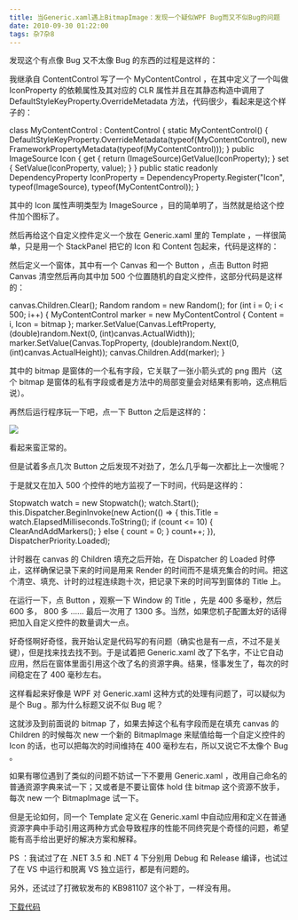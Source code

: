 ```yaml
---
title: 当Generic.xaml遇上BitmapImage：发现一个疑似WPF Bug而又不似Bug的问题
date: 2010-09-30 01:22:00
tags: 杂7杂8
---
```

发现这个有点像  Bug  又不太像  Bug  的东西的过程是这样的：

  

我继承自  ContentControl  写了一个  MyContentControl  ，在其中定义了一个叫做  IconProperty
的依赖属性及其对应的  CLR  属性并且在其静态构造中调用了  DefaultStyleKeyProperty.OverrideMetadata
方法，代码很少，看起来是这个样子的：

class MyContentControl : ContentControl { static MyContentControl() {
DefaultStyleKeyProperty.OverrideMetadata(typeof(MyContentControl), new
FrameworkPropertyMetadata(typeof(MyContentControl))); } public ImageSource
Icon { get { return (ImageSource)GetValue(IconProperty); } set {
SetValue(IconProperty, value); } } public static readonly DependencyProperty
IconProperty = DependencyProperty.Register("Icon", typeof(ImageSource),
typeof(MyContentControl)); }

其中的  Icon  属性声明类型为  ImageSource  ，目的简单明了，当然就是给这个控件加个图标了。

然后再给这个自定义控件定义一个放在  Generic.xaml  里的  Template  ，一样很简单，只是用一个  StackPanel  把它的
Icon  和  Content  包起来，代码是这样的：

<Style TargetType="{x:Type local:MyContentControl}"> <Style.Setters> <Setter
Property="Template"> <Setter.Value> <ControlTemplate TargetType="{x:Type
local:MyContentControl}"> <StackPanel> <Image Source="{TemplateBinding Icon}"
Stretch="Fill"/> <ContentPresenter Content="{TemplateBinding Content}"/>
</StackPanel> </ControlTemplate> </Setter.Value> </Setter> </Style.Setters>
</Style>

然后定义一个窗体，其中有一个  Canvas  和一个  Button  ，点击  Button  时把  Canvas  清空然后再向其中加  500
个位置随机的自定义控件，这部分代码是这样的：

canvas.Children.Clear(); Random random = new Random(); for (int i = 0; i <
500; i++) { MyContentControl marker = new MyContentControl { Content = i, Icon
= bitmap }; marker.SetValue(Canvas.LeftProperty, (double)random.Next(0,
(int)canvas.ActualWidth)); marker.SetValue(Canvas.TopProperty,
(double)random.Next(0, (int)canvas.ActualHeight));
canvas.Children.Add(marker); }

其中的  bitmap  是窗体的一个私有字段，它关联了一张小箭头式的  png  图片（这个  bitmap
是窗体的私有字段或者是方法中的局部变量会对结果有影响，这点稍后说）。

  

再然后运行程序玩一下吧，点一下  Button  之后是这样的：

![](http://hi.csdn.net/attachment/201009/29/858_1285780636v3Ov.jpg)

看起来蛮正常的。

但是试着多点几次  Button  之后发现不对劲了，怎么几乎每一次都比上一次慢呢？

于是就又在加入  500  个控件的地方监视了一下时间，代码是这样的：

Stopwatch watch = new Stopwatch(); watch.Start();
this.Dispatcher.BeginInvoke(new Action(() => { this.Title =
watch.ElapsedMilliseconds.ToString(); if (count <= 10) { ClearAndAddMarkers();
} else { count = 0; } count++; }), DispatcherPriority.Loaded);

计时器在  canvas  的  Children  填充之后开始，在  Dispatcher  的  Loaded  时停止，这样确保记录下来的时间是用来
Render  的时间而不是填充集合的时间。把这个清空、填充、计时的过程连续跑十次，把记录下来的时间写到窗体的  Title  上。

在运行一下，点  Button  ，观察一下  Window  的  Title  ，先是  400  多毫秒，然后  600  多，  800  多
......  最后一次用了  1300  多。当然，如果您机子配置太好的话得把加入自定义控件的数量调大一点。

  

好奇怪啊好奇怪，我开始认定是代码写的有问题（确实也是有一点，不过不是关键），但是找来找去找不到。于是试着把  Generic.xaml
改了下名字，不让它自动应用，然后在窗体里面引用这个改了名的资源字典。结果，怪事发生了，每次的时间稳定在了  400  毫秒左右。

这样看起来好像是  WPF  对  Generic.xaml  这种方式的处理有问题了，可以疑似为是个  Bug  。那为什么标题又说不似  Bug  呢？

  

这就涉及到前面说的  bitmap  了，如果去掉这个私有字段而是在填充  canvas  的  Children  的时候每次  new  一个新的
BitmapImage  来赋值给每一个自定义控件的  Icon  的话，也可以把每次的时间维持在  400  毫秒左右，所以又说它不太像个  Bug  。

  

如果有哪位遇到了类似的问题不妨试一下不要用  Generic.xaml  ，改用自己命名的普通资源字典来试一下；又或者是不要让窗体  hold  住
bitmap  这个资源不放手，每次  new  一个  BitmapImage  试一下。

  

但是无论如何，同一个  Template  定义在  Generic.xaml
中自动应用和定义在普通资源字典中手动引用这两种方式会导致程序的性能不同终究是个奇怪的问题，希望能有高手给出更好的解决方案和解释。

  

PS  ：我试过了在  .NET 3.5  和  .NET 4  下分别用  Debug  和  Release  编译，也试过了在  VS  中运行和脱离
VS  独立运行，都是有问题的。

另外，还试过了打微软发布的  KB981107  这个补丁，一样没有用。

[ 下载代码 ](http://files.cnblogs.com/cuipengfei/WpfApplication1.zip)




